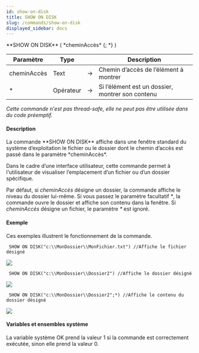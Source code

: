```yaml
---
id: show-on-disk
title: SHOW ON DISK
slug: /commands/show-on-disk
displayed_sidebar: docs
---
```


<!--REF #_command_.SHOW ON DISK.Syntax-->**SHOW ON DISK** ( *cheminAccès* {; *} )<!-- END REF-->
<!--REF #_command_.SHOW ON DISK.Params-->
| Paramètre | Type |  | Description |
| --- | --- | --- | --- |
| cheminAccès | Text | &#8594;  | Chemin d’accès de l’élément à montrer |
| * | Opérateur | &#8594;  | Si l’élément est un dossier, montrer son contenu |

<!-- END REF-->

*Cette commande n'est pas thread-safe, elle ne peut pas être utilisée dans du code préemptif.*


#### Description 

<!--REF #_command_.SHOW ON DISK.Summary-->La commande **SHOW ON DISK** affiche dans une fenêtre standard du système d’exploitation le fichier ou le dossier dont le chemin d’accès est passé dans le paramètre *cheminAccès*.<!-- END REF-->   
Dans le cadre d’une interface utilisateur, cette commande permet à l'utilisateur de visualiser l’emplacement d’un fichier ou d’un dossier spécifique.

Par défaut, si *cheminAccès* désigne un dossier, la commande affiche le niveau du dossier lui-même. Si vous passez le paramètre facultatif *\**, la commande ouvre le dossier et affiche son contenu dans la fenêtre. Si *cheminAccès* désigne un fichier, le paramètre *\** est ignoré. 

#### Exemple 

Ces exemples illustrent le fonctionnement de la commande.

```4d
 SHOW ON DISK("c:\\MonDossier\\MonFichier.txt") //Affiche le fichier désigné
```

![](../assets/en/commands/pict35007.fr.png)

```4d
 SHOW ON DISK("c:\\MonDossier\\Dossier2") //Affiche le dossier désigné
```

![](../assets/en/commands/pict35008.fr.png)

```4d
 SHOW ON DISK("c:\\MonDossier\\Dossier2";*) //Affiche le contenu du dossier désigné
```

![](../assets/en/commands/pict35009.fr.png)

#### Variables et ensembles système 

La variable système OK prend la valeur 1 si la commande est correctement exécutée, sinon elle prend la valeur 0.
